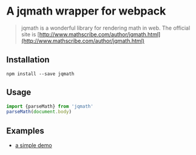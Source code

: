 # A jqmath wrapper for webpack
> jqmath is a wonderful library for rendering math in web. The official site is [http://www.mathscribe.com/author/jqmath.html](http://www.mathscribe.com/author/jqmath.html)

## Installation
```
npm install --save jqmath
```

## Usage
```js
import {parseMath} from 'jqmath'
parseMath(document.body)
```

## Examples
- [a simple demo](luxp.github.io/jqmath)